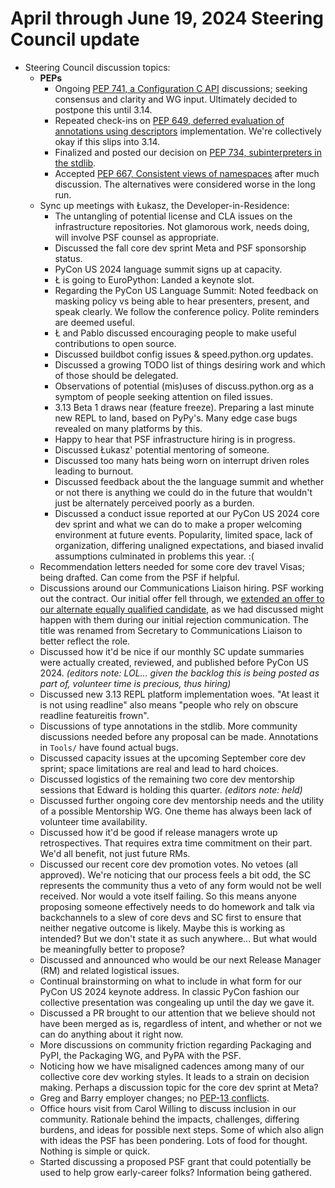 # April through June 19, 2024 Steering Council update

- Steering Council discussion topics:
    - **PEPs**
        - Ongoing [PEP 741, a Configuration C API](https://peps.python.org/pep-0741/) discussions; seeking consensus and clarity and WG input. Ultimately decided to postpone this until 3.14.
        - Repeated check-ins on [PEP 649, deferred evaluation of annotations using descriptors](https://peps.python.org/pep-0649/) implementation. We're collectively okay if this slips into 3.14.
        - Finalized and posted our decision on [PEP 734, subinterpreters in the stdlib](https://discuss.python.org/t/pep-734-multiple-interpreters-in-the-stdlib/41147/24).
        - Accepted [PEP 667, Consistent views of namespaces](https://peps.python.org/pep-0667/) after much discussion. The alternatives were considered worse in the long run.
    - Sync up meetings with Łukasz, the Developer-in-Residence:
        - The untangling of potential license and CLA issues on the infrastructure repositories. Not glamorous work, needs doing, will involve PSF counsel as appropriate.
        - Discussed the fall core dev sprint Meta and PSF sponsorship status.
        - PyCon US 2024 language summit signs up at capacity.
        - Ł is going to EuroPython: Landed a keynote slot.
        - Regarding the PyCon US Language Summit: Noted feedback on masking policy vs being able to hear presenters, present, and speak clearly. We follow the conference policy. Polite reminders are deemed useful.
        - Ł and Pablo discussed encouraging people to make useful contributions to open source.
        - Discussed buildbot config issues & speed.python.org updates.
        - Discussed a growing TODO list of things desiring work and which of those should be delegated.
        - Observations of potential (mis)uses of discuss.python.org as a symptom of people seeking attention on filed issues.
        - 3.13 Beta 1 draws near (feature freeze). Preparing a last minute new REPL to land, based on PyPy's. Many edge case bugs revealed on many platforms by this.
        - Happy to hear that PSF infrastructure hiring is in progress.
        - Discussed Łukasz' potential mentoring of someone.
        - Discussed too many hats being worn on interrupt driven roles leading to burnout.
        - Discussed feedback about the the language summit and whether or not there is anything we could do in the future that wouldn't just be alternately perceived poorly as a burden.
        - Discussed a conduct issue reported at our PyCon US 2024 core dev sprint and what we can do to make a proper welcoming environment at future events. Popularity, limited space, lack of organization, differing unaligned expectations, and biased invalid assumptions culminated in problems this year. :(
    - Recommendation letters needed for some core dev travel Visas; being drafted. Can come from the PSF if helpful.
    - Discussions around our Communications Liaison hiring. PSF working out the contract. Our initial offer fell through, we [extended an offer to our alternate equally qualified candidate](https://discuss.python.org/t/the-steering-council-is-hiring/44686/6), as we had discussed might happen with them during our initial rejection communication. The title was renamed from Secretary to Communications Liaison to better reflect the role.
    - Discussed how it'd be nice if our monthly SC update summaries were actually created, reviewed, and published before PyCon US 2024. *(editors note: LOL... given the backlog this is being posted as part of, volunteer time is precious, thus hiring)*
    - Discussed new 3.13 REPL platform implementation woes. "At least it is not using readline" also means "people who rely on obscure readline featureitis frown".
    - Discussions of type annotations in the stdlib. More community discussions needed before any proposal can be made. Annotations in `Tools/` have found actual bugs.
    - Discussed capacity issues at the upcoming September core dev sprint; space limitations are real and lead to hard choices.
    - Discussed logistics of the remaining two core dev mentorship sessions that Edward is holding this quarter. *(editors note: held)*
    - Discussed further ongoing core dev mentorship needs and the utility of a possible Mentorship WG. One theme has always been lack of volunteer time availability.
    - Discussed how it'd be good if release managers wrote up retrospectives. That requires extra time commitment on their part. We'd all benefit, not just future RMs.
    - Discussed our recent core dev promotion votes. No vetoes (all approved). We're noticing that our process feels a bit odd, the SC represents the community thus a veto of any form would not be well received. Nor would a vote itself failing. So this means anyone proposing someone effectively needs to do homework and talk via backchannels to a slew of core devs and SC first to ensure that neither negative outcome is likely. Maybe this is working as intended? But we don't state it as such anywhere... But what would be meaningfully better to propose?
    - Discussed and announced who would be our next Release Manager (RM) and related logistical issues.
    - Continual brainstorming on what to include in what form for our PyCon US 2024 keynote address. In classic PyCon fashion our collective presentation was congealing up until the day we gave it.
    - Discussed a PR brought to our attention that we believe should not have been merged as is, regardless of intent, and whether or not we can do anything about it right now.
    - More discussions on community friction regarding Packaging and PyPI, the Packaging WG, and PyPA with the PSF.
    - Noticing how we have misaligned cadences among many of our collective core dev working styles. It leads to a strain on decision making. Perhaps a discussion topic for the core dev sprint at Meta?
    - Greg and Barry employer changes; no [PEP-13 conflicts](https://peps.python.org/pep-0013/#conflicts-of-interest).
    - Office hours visit from Carol Willing to discuss inclusion in our community. Rationale behind the impacts, challenges, differing burdens, and ideas for possible next steps. Some of which also align with ideas the PSF has been pondering. Lots of food for thought. Nothing is simple or quick.
    - Started discussing a proposed PSF grant that could potentially be used to help grow early-career folks? Information being gathered.
